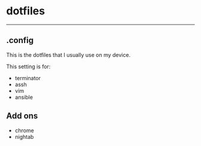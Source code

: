 # dotfiles
---
## .config
This is the dotfiles that I usually use on my device.

This setting is for:
- terminator
- assh
- vim
- ansible

## Add ons
- chrome
 - nightab

